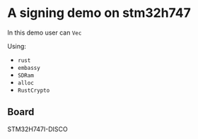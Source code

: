 # A signing demo on stm32h747

In this demo user can `Vec`

Using:
- `rust`
- `embassy`
- `SDRam`
- `alloc`
- `RustCrypto`

## Board

STM32H747I-DISCO 

